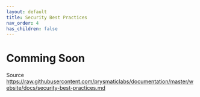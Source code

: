 ```yaml
---
layout: default
title: Security Best Practices 
nav_order: 4
has_children: false
---
```


# Comming Soon

Source
https://raw.githubusercontent.com/prysmaticlabs/documentation/master/website/docs/security-best-practices.md

